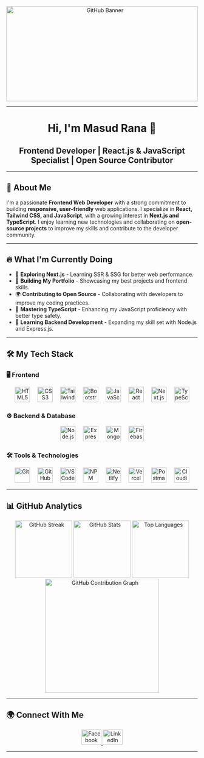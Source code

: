 <div align="center">
  <img height="250" width="100%" src="https://i.ibb.co.com/8n8hQMV4/Github-Banner.png" alt="GitHub Banner" />
</div>

---

<h1 align="center">Hi, I'm Masud Rana 👋</h1>
<h2 align="center">Frontend Developer | React.js & JavaScript Specialist | Open Source Contributor</h2>

---

## 🚀 About Me

I'm a passionate **Frontend Web Developer** with a strong commitment to building **responsive, user-friendly** web applications. I specialize in **React, Tailwind CSS, and JavaScript**, with a growing interest in **Next.js and TypeScript**. I enjoy learning new technologies and collaborating on **open-source projects** to improve my skills and contribute to the developer community.

---

## 🔥 What I'm Currently Doing

- 🚀 **Exploring Next.js** - Learning SSR & SSG for better web performance.
- 💼 **Building My Portfolio** - Showcasing my best projects and frontend skills.
- 🌍 **Contributing to Open Source** - Collaborating with developers to improve my coding practices.
- 🎯 **Mastering TypeScript** - Enhancing my JavaScript proficiency with better type safety.
- 📖 **Learning Backend Development** - Expanding my skill set with Node.js and Express.js.

---

## 🛠️ My Tech Stack

### 🖥️ Frontend
<div align="center">
  <img src="https://cdn.jsdelivr.net/gh/devicons/devicon/icons/html5/html5-original.svg" height="40" alt="HTML5" />
  <img width="12" />
  <img src="https://cdn.jsdelivr.net/gh/devicons/devicon/icons/css3/css3-original.svg" height="40" alt="CSS3" />
  <img width="12" />
  <img src="https://skillicons.dev/icons?i=tailwind" height="40" alt="Tailwind CSS" />
  <img width="12" />
  <img src="https://cdn.jsdelivr.net/gh/devicons/devicon/icons/bootstrap/bootstrap-original.svg" height="40" alt="Bootstrap" />
  <img width="12" />
  <img src="https://cdn.jsdelivr.net/gh/devicons/devicon/icons/javascript/javascript-original.svg" height="40" alt="JavaScript" />
  <img width="12" />
  <img src="https://cdn.jsdelivr.net/gh/devicons/devicon/icons/react/react-original.svg" height="40" alt="React" />
  <img width="12" />
  <img src="https://cdn.jsdelivr.net/gh/devicons/devicon/icons/nextjs/nextjs-original.svg" height="40" alt="Next.js" />
  <img width="12" />
  <img src="https://skillicons.dev/icons?i=typescript" height="40" alt="TypeScript" />
</div>

### ⚙️ Backend & Database
<div align="center">
  <img src="https://cdn.jsdelivr.net/gh/devicons/devicon/icons/nodejs/nodejs-original.svg" height="40" alt="Node.js" />
  <img width="12" />
  <img src="https://skillicons.dev/icons?i=express" height="40" alt="Express.js" />
  <img width="12" />
  <img src="https://skillicons.dev/icons?i=mongodb" height="40" alt="MongoDB" />
  <img width="12" />
  <img src="https://skillicons.dev/icons?i=firebase" height="40" alt="Firebase" />
</div>

### 🛠️ Tools & Technologies
<div align="center">
  <img src="https://skillicons.dev/icons?i=git" height="40" alt="Git" />
  <img width="12" />
  <img src="https://skillicons.dev/icons?i=github" height="40" alt="GitHub" />
  <img width="12" />
  <img src="https://skillicons.dev/icons?i=vscode" height="40" alt="VS Code" />
  <img width="12" />
  <img src="https://skillicons.dev/icons?i=npm" height="40" alt="NPM" />
  <img width="12" />
  <img src="https://skillicons.dev/icons?i=netlify" height="40" alt="Netlify" />
  <img width="12" />
  <img src="https://skillicons.dev/icons?i=vercel" height="40" alt="Vercel" />
  <img width="12" />
  <img src="https://skillicons.dev/icons?i=postman" height="40" alt="Postman" />
  <img width="12" />
  <img src="https://skillicons.dev/icons?i=cloudinary" height="40" alt="Cloudinary" />
</div>

---

## 📊 GitHub Analytics

<div align="center">
   <img src="https://nirzak-streak-stats.vercel.app/?user=masud2005&theme=dracula" height="150" alt="GitHub Streak" />
  <img src="https://github-readme-stats.vercel.app/api?username=masud2005&show_icons=true&count_private=true&theme=dracula&hide_border=false" height="150" alt="GitHub Stats" />
  <img src="https://github-readme-stats.vercel.app/api/top-langs?username=masud2005&layout=compact&theme=blueberry&hide_border=false" height="150" alt="Top Languages" />
  <img src="https://github-readme-activity-graph.vercel.app/graph?username=masud2005&theme=react-dark&hide_border=false" height="300" alt="GitHub Contribution Graph" />
</div>

---

## 🌍 Connect With Me

<div align="center">
  <a href="https://www.facebook.com/MasudRana2005" target="_blank">
    <img src="https://raw.githubusercontent.com/maurodesouza/profile-readme-generator/master/src/assets/icons/social/facebook/default.svg" width="52" height="40" alt="Facebook" />
  </a>
  <a href="https://www.linkedin.com/in/masud-rana2005/" target="_blank">
    <img src="https://raw.githubusercontent.com/maurodesouza/profile-readme-generator/master/src/assets/icons/social/linkedin/default.svg" width="52" height="40" alt="LinkedIn" />
  </a>
</div>

---
